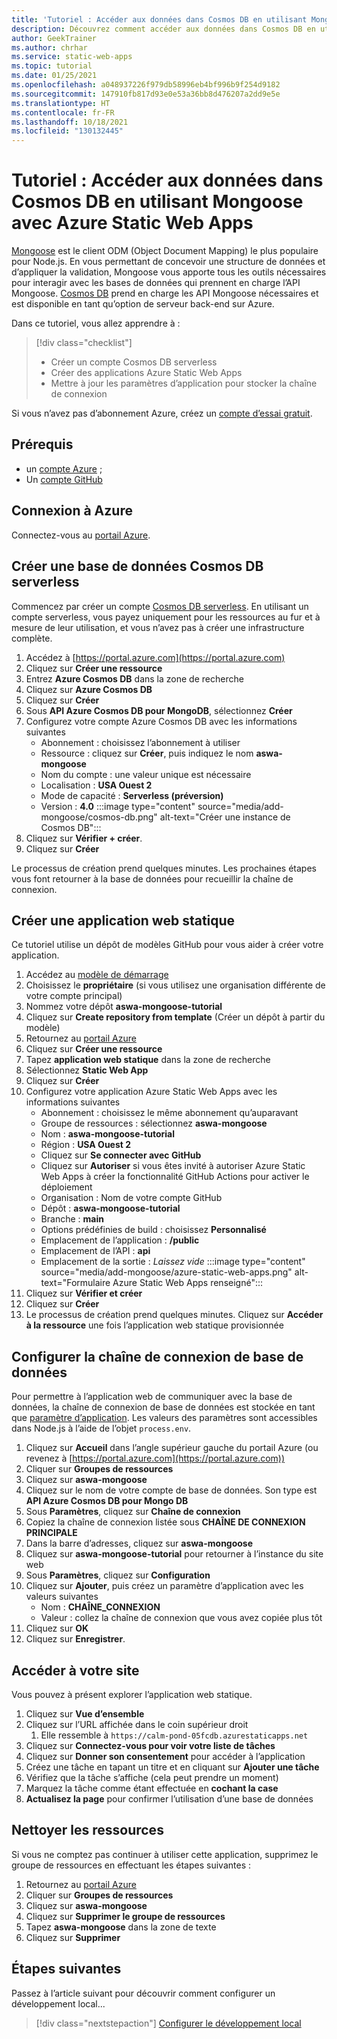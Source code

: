 ```yaml
---
title: 'Tutoriel : Accéder aux données dans Cosmos DB en utilisant Mongoose avec Azure Static Web Apps'
description: Découvrez comment accéder aux données dans Cosmos DB en utilisant Mongoose à partir d’une fonction API Azure Static Web Apps.
author: GeekTrainer
ms.author: chrhar
ms.service: static-web-apps
ms.topic: tutorial
ms.date: 01/25/2021
ms.openlocfilehash: a048937226f979db58996eb4bf996b9f254d9182
ms.sourcegitcommit: 147910fb817d93e0e53a36bb8d476207a2dd9e5e
ms.translationtype: HT
ms.contentlocale: fr-FR
ms.lasthandoff: 10/18/2021
ms.locfileid: "130132445"
---
```

# <a name="tutorial-access-data-in-cosmos-db-using-mongoose-with-azure-static-web-apps"></a>Tutoriel : Accéder aux données dans Cosmos DB en utilisant Mongoose avec Azure Static Web Apps

[Mongoose](https://mongoosejs.com/) est le client ODM (Object Document Mapping) le plus populaire pour Node.js. En vous permettant de concevoir une structure de données et d’appliquer la validation, Mongoose vous apporte tous les outils nécessaires pour interagir avec les bases de données qui prennent en charge l’API Mongoose. [Cosmos DB](../cosmos-db/mongodb-introduction.md) prend en charge les API Mongoose nécessaires et est disponible en tant qu’option de serveur back-end sur Azure.

Dans ce tutoriel, vous allez apprendre à :

> [!div class="checklist"]
> - Créer un compte Cosmos DB serverless
> - Créer des applications Azure Static Web Apps
> - Mettre à jour les paramètres d’application pour stocker la chaîne de connexion

Si vous n’avez pas d’abonnement Azure, créez un [compte d’essai gratuit](https://azure.microsoft.com/free/).

## <a name="prerequisites"></a>Prérequis

- un [compte Azure](https://azure.microsoft.com/free/) ;
- Un [compte GitHub](https://github.com/join)

## <a name="sign-in-to-azure"></a>Connexion à Azure

Connectez-vous au [portail Azure](https://portal.azure.com).

## <a name="create-a-cosmos-db-serverless-database"></a>Créer une base de données Cosmos DB serverless

Commencez par créer un compte [Cosmos DB serverless](../cosmos-db/serverless.md). En utilisant un compte serverless, vous payez uniquement pour les ressources au fur et à mesure de leur utilisation, et vous n’avez pas à créer une infrastructure complète.

1. Accédez à [https://portal.azure.com](https://portal.azure.com)
2. Cliquez sur **Créer une ressource**
3. Entrez **Azure Cosmos DB** dans la zone de recherche
4. Cliquez sur **Azure Cosmos DB**
5. Cliquez sur **Créer**
6. Sous **API Azure Cosmos DB pour MongoDB**, sélectionnez **Créer**
7. Configurez votre compte Azure Cosmos DB avec les informations suivantes
    - Abonnement : choisissez l’abonnement à utiliser
    - Ressource : cliquez sur **Créer**, puis indiquez le nom **aswa-mongoose**
    - Nom du compte : une valeur unique est nécessaire
    - Localisation : **USA Ouest 2**
    - Mode de capacité : **Serverless (préversion)**
    - Version : **4.0**
:::image type="content" source="media/add-mongoose/cosmos-db.png" alt-text="Créer une instance de Cosmos DB":::
7. Cliquez sur **Vérifier + créer**.
8. Cliquez sur **Créer**

Le processus de création prend quelques minutes. Les prochaines étapes vous font retourner à la base de données pour recueillir la chaîne de connexion.

## <a name="create-a-static-web-app"></a>Créer une application web statique

Ce tutoriel utilise un dépôt de modèles GitHub pour vous aider à créer votre application.

1. Accédez au [modèle de démarrage](https://github.com/login?return_to=/staticwebdev/mongoose-starter/generate)
2. Choisissez le **propriétaire** (si vous utilisez une organisation différente de votre compte principal)
3. Nommez votre dépôt **aswa-mongoose-tutorial**
4. Cliquez sur **Create repository from template** (Créer un dépôt à partir du modèle)
5. Retournez au [portail Azure](https://portal.azure.com)
6. Cliquez sur **Créer une ressource**
7. Tapez **application web statique** dans la zone de recherche
8. Sélectionnez **Static Web App**
9. Cliquez sur **Créer**
10. Configurez votre application Azure Static Web Apps avec les informations suivantes
    - Abonnement : choisissez le même abonnement qu’auparavant
    - Groupe de ressources : sélectionnez **aswa-mongoose**
    - Nom : **aswa-mongoose-tutorial**
    - Région : **USA Ouest 2**
    - Cliquez sur **Se connecter avec GitHub**
    - Cliquez sur **Autoriser** si vous êtes invité à autoriser Azure Static Web Apps à créer la fonctionnalité GitHub Actions pour activer le déploiement
    - Organisation : Nom de votre compte GitHub
    - Dépôt : **aswa-mongoose-tutorial**
    - Branche : **main**
    - Options prédéfinies de build : choisissez **Personnalisé**
    - Emplacement de l’application : **/public**
    - Emplacement de l’API : **api**
    - Emplacement de la sortie : *Laissez vide*
    :::image type="content" source="media/add-mongoose/azure-static-web-apps.png" alt-text="Formulaire Azure Static Web Apps renseigné":::
11. Cliquez sur **Vérifier et créer**
12. Cliquez sur **Créer**
13. Le processus de création prend quelques minutes. Cliquez sur **Accéder à la ressource** une fois l’application web statique provisionnée

## <a name="configure-database-connection-string"></a>Configurer la chaîne de connexion de base de données

Pour permettre à l’application web de communiquer avec la base de données, la chaîne de connexion de base de données est stockée en tant que [paramètre d’application](application-settings.md). Les valeurs des paramètres sont accessibles dans Node.js à l’aide de l’objet `process.env`.

1. Cliquez sur **Accueil** dans l’angle supérieur gauche du portail Azure (ou revenez à [https://portal.azure.com](https://portal.azure.com))
2. Cliquer sur **Groupes de ressources**
3. Cliquez sur **aswa-mongoose**
4. Cliquez sur le nom de votre compte de base de données. Son type est **API Azure Cosmos DB pour Mongo DB**
5. Sous **Paramètres**, cliquez sur **Chaîne de connexion**
6. Copiez la chaîne de connexion listée sous **CHAÎNE DE CONNEXION PRINCIPALE**
7. Dans la barre d’adresses, cliquez sur **aswa-mongoose**
8. Cliquez sur **aswa-mongoose-tutorial** pour retourner à l’instance du site web
9. Sous **Paramètres**, cliquez sur **Configuration**
10. Cliquez sur **Ajouter**, puis créez un paramètre d’application avec les valeurs suivantes
    - Nom : **CHAÎNE_CONNEXION**
    - Valeur : collez la chaîne de connexion que vous avez copiée plus tôt
11. Cliquez sur **OK**
12. Cliquez sur **Enregistrer**.

## <a name="navigate-to-your-site"></a>Accéder à votre site

Vous pouvez à présent explorer l’application web statique.

1. Cliquez sur **Vue d’ensemble**
1. Cliquez sur l’URL affichée dans le coin supérieur droit
    1. Elle ressemble à `https://calm-pond-05fcdb.azurestaticapps.net`
1. Cliquez sur **Connectez-vous pour voir votre liste de tâches**
1. Cliquez sur **Donner son consentement** pour accéder à l’application
1. Créez une tâche en tapant un titre et en cliquant sur **Ajouter une tâche**
1. Vérifiez que la tâche s’affiche (cela peut prendre un moment)
1. Marquez la tâche comme étant effectuée en **cochant la case**
1. **Actualisez la page** pour confirmer l’utilisation d’une base de données

## <a name="clean-up-resources"></a>Nettoyer les ressources

Si vous ne comptez pas continuer à utiliser cette application, supprimez le groupe de ressources en effectuant les étapes suivantes :

1. Retournez au [portail Azure](https://portal.azure.com)
2. Cliquer sur **Groupes de ressources**
3. Cliquez sur **aswa-mongoose**
4. Cliquez sur **Supprimer le groupe de ressources**
5. Tapez **aswa-mongoose** dans la zone de texte
6. Cliquez sur **Supprimer**

## <a name="next-steps"></a>Étapes suivantes

Passez à l’article suivant pour découvrir comment configurer un développement local...
> [!div class="nextstepaction"]
> [Configurer le développement local](./local-development.md)
